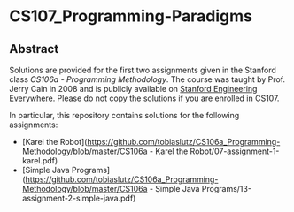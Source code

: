 # CS107_Programming-Paradigms
## Abstract
Solutions are provided for the first two assignments given in the Stanford class *CS106a - Programming Methodology*. The course was taught by Prof. Jerry Cain in 2008 and is publicly available on [Stanford Engineering Everywhere](https://see.stanford.edu/Course/CS107). Please do not copy the solutions if you are enrolled in CS107.

In particular, this repository contains solutions for the following assignments:
+ [Karel the Robot](https://github.com/tobiaslutz/CS106a_Programming-Methodology/blob/master/CS106a - Karel the Robot/07-assignment-1-karel.pdf)
+ [Simple Java Programs](https://github.com/tobiaslutz/CS106a_Programming-Methodology/blob/master/CS106a - Simple Java Programs/13-assignment-2-simple-java.pdf)
